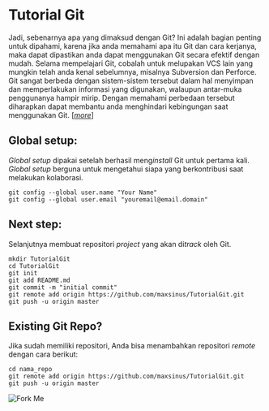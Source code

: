 # Tutorial Git

Jadi, sebenarnya apa yang dimaksud dengan Git? Ini adalah bagian penting untuk dipahami, karena jika anda memahami apa itu Git dan cara kerjanya, maka dapat dipastikan anda dapat menggunakan Git secara efektif dengan mudah. Selama mempelajari Git, cobalah untuk melupakan VCS lain yang mungkin telah anda kenal sebelumnya, misalnya Subversion dan Perforce. Git sangat berbeda dengan sistem-sistem tersebut dalam hal menyimpan dan memperlakukan informasi yang digunakan, walaupun antar-muka penggunanya hampir mirip. Dengan memahami perbedaan tersebut diharapkan dapat membantu anda menghindari kebingungan saat menggunakan Git. [[*more*](http://git-scm.com/book/id/v1/Memulai-Git-Dasar-Git)]

## Global setup:

*Global setup* dipakai setelah berhasil meng*install* Git untuk pertama kali. *Global setup* berguna untuk mengetahui siapa yang berkontribusi saat melakukan kolaborasi.

```
git config --global user.name "Your Name"
git config --global user.email "youremail@email.domain"
```

## Next step:

Selanjutnya membuat repositori *project* yang akan di*track* oleh Git.

```
mkdir TutorialGit
cd TutorialGit
git init
git add README.md
git commit -m "initial commit"
git remote add origin https://github.com/maxsinus/TutorialGit.git
git push -u origin master
```

## Existing Git Repo?

Jika sudah memiliki repositori, Anda bisa menambahkan repositori *remote* dengan cara berikut:
```
cd nama_repo
git remote add origin https://github.com/maxsinus/TutorialGit.git
git push -u origin master
```
![Fork Me](https://raw.githubusercontent.com/maxsinus/TutorialGit/master/img/fork_me.png)

